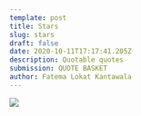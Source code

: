 ```yaml
---
template: post
title: Stars
slug: stars
draft: false
date: 2020-10-11T17:17:41.205Z
description: Quotable quotes
submission: QUOTE BASKET
author: Fatema Lokat Kantawala
---
```

![](/media/fatema.jpeg)